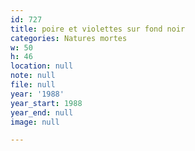 ```yaml
---
id: 727
title: poire et violettes sur fond noir
categories: Natures mortes
w: 50
h: 46
location: null
note: null
file: null
year: '1988'
year_start: 1988
year_end: null
image: null

---
```

